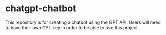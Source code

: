 # chatgpt-chatbot
This repository is for creating a chatbot using the GPT API. Users will need to have their own GPT key in order to be able to use this project.
